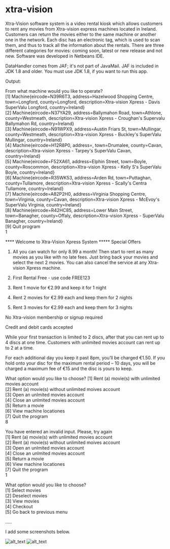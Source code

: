 # xtra-vision
Xtra-Vision software system is a video rental kiosk which allows customers to rent any movies from Xtra-vision express machines located in Ireland. Customers can return the movies either to the same machine or another one in the network. Each disc has an electronic tag, which is used to scan them, and thus to track all the information about the rentals. There are three different categories for movies: coming soon, latest or new release and not new. Software was developed in Netbeans IDE. <br/>

DataHandler comes from JAF; it's not part of JavaMail. JAF is included in JDK 1.8 and older. You must use JDK 1.8, if you want to run this app.

Output:

From what machine would you like to operate?<br/>
[1] Machine{eircode=N39R6T3, address=Hazelwood Shopping Centre, town=Longford, county=Longford, description=Xtra-vision Xpress - Davis SuperValu Longford, country=Ireland}<br/>
[2] Machine{eircode=N37YA29, address=Ballymahon Road, town=Athlone, county=Westmeath, description=Xtra-vision Xpress - Croughan's Supervalu Ballymahon Rd, country=Ireland}<br/>
[3] Machine{eircode=N91WPX9, address=Austin Friars St, town=Mullingar, county=Westmeath, description=Xtra-vision Xpress - Buckley's SuperValu Mullingar, country=Ireland}<br/>
[4] Machine{eircode=H12R8P0, address=, town=Drumalee, county=Cavan, description=Xtra-vision Xpress - Tarpey's SuperValu Cavan, country=Ireland}<br/>
[5] Machine{eircode=F52XA61, address=Elphin Street, town=Boyle, county=Roscommon, description=Xtra-vision Xpress - Kelly S's SuperValu Boyle, country=Ireland}<br/>
[6] Machine{eircode=R35WK53, address=Arden Rd, town=Puttaghan, county=Tullamore, description=Xtra-vision Xpress - Scally's Centra Tullamore, country=Ireland}<br/>
[7] Machine{eircode=A82P2H0, address=Virginia Shopping Centre, town=Virginia, county=Cavan, description=Xtra-vision Xpress - McEvoy's SuperValu Virginia, country=Ireland}<br/>
[8] Machine{eircode=R42HC85, address=Lower Main Street, town=Banagher, county=Offaly, description=Xtra-vision Xpress - SuperValu Banagher, country=Ireland}<br/>
[9] Quit program<br/>
1

**** Welcome to Xtra-Vision Xpress System *****
Special Offers

1. All you can watch for only 8.99 a month! Then start to rent as many movies as you like with no late fees. Just bring back your movies and select the next 2 movies. You can also cancel the service at any Xtra-vision Xpress machine.

2. First Rental Free - use code FREE123

3. Rent 1 movie for €2.99 and keep it for 1 night

4. Rent 2 movies for €2.99 each and keep them for 2 nights

5. Rent 3 movies for €2.99 each and keep them for 3 nights

No Xtra-vision membership or signup required

Credit and debit cards accepted

While your first transaction is limited to 2 discs, after that you can 
rent up to 4 discs at one time. Customers with unlimited movies account 
can rent up to 2 at a time.

For each additional day you keep it past 8pm, you’ll be charged €1.50. If
you hold onto your disc for the maximum rental period – 10 days, you will
be charged a maximum fee of €15 and the disc is yours to keep.

What option would you like to choose?
[1] Rent (a) movie(s) with unlimited movies account<br/>
[2] Rent (a) movie(s) without unlimited moives account<br/>
[3] Open an unlmited movies account<br/>
[4] Close an unlmited movies account<br/>
[5] Return a movie<br/>
[6] View machine locationes<br/>
[7] Quit the program<br/>
8

You have entered an invalid input. Please, try again<br/>
[1] Rent (a) movie(s) with unlimited movies account<br/>
[2] Rent (a) movie(s) without unlimited moives account<br/>
[3] Open an unlmited movies account<br/>
[4] Close an unlmited movies account<br/>
[5] Return a movie<br/>
[6] View machine locationes<br/>
[7] Quit the program<br/>
1

What option would you like to choose?<br/>
[1] Select movies<br/>
[2] Deselect movies<br/>
[3] View movies<br/>
[4] Checkout<br/>
[5] Go back to previous menu<br/>

.....

I add some screenshots below.

![alt_text]()
![alt_text]()

